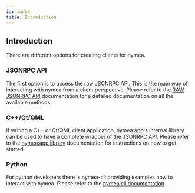 ```yaml
---
id: index
title: Introduction
---
```


## Introduction

There are different options for creating clients for nymea.


### JSONRPC API

The first option is to access the raw JSONRPC API. This is the main way of interacting with nymea from a 
client perspective. Please refer to the [RAW JSONRPC API](raw-api) documentation for a detailed documentation
on all the available methods.

### C++/Qt/QML

If writing a C++ or Qt/QML client application, nymea:app's internal library can be used to have a complete
wrapper of the JSONRPC API. Please refer to the [nymea:app library](nymea-app-lib) documentation for 
instructions on how to get started.

### Python

For python developers there is nymea-cli providing examples how to interact with nymea. Please refer to 
the [nymea:cli documentation](nymea-cli-dev).
